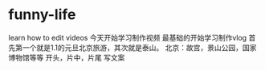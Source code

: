# funny-life
learn how  to edit videos
今天开始学习制作视频
最基础的开始学习制作vlog
首先第一个就是1.1的元旦北京旅游，其次就是泰山。
北京：故宫，景山公园，国家博物馆等等
开头，片中，片尾
写文案
